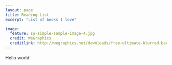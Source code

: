 ```yaml
---
layout: page
title: Reading List
excerpt: "List of books I love"

image:
  feature: so-simple-sample-image-4.jpg
  credit: WeGraphics
  creditlink: http://wegraphics.net/downloads/free-ultimate-blurred-background-pack/
---
```


Hello world!
